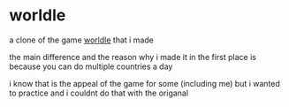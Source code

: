 # worldle

a clone of the game [worldle](https://www.nytimes.com/games/wordle/index.html) that i made

the main difference and the reason why i made it in the first place is because you can do multiple countries a day

i know that is the appeal of the game for some (including me) but i wanted to practice and i couldnt do that with the origanal
